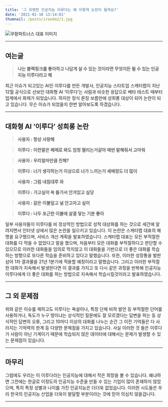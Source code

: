 ```yaml
---
title: '그 유명한 인공지능 이루다는 왜 이렇게 논란이 될까요?'
date: '2021-01-10 13:14:01'
thumnail: /posts/irooda2/1.jpg
---
```


![쿠팡파트너스 대표 이미지](/posts/irooda2/1.jpg)

---

## 여는글

> **나는 블랙핑크를 좋아하고 나답게 살 수 있는 것이라면 무엇이든 될 수 있는 인공지능 이루다라고 해**

최근 이슈가 되고있는 AI인 이루다를 만든 개발사, 인공지능 스타트업 스캐터랩이 지난 12월 공식으로 선보인 대화형 AI ‘이루다’는 사람과 비슷한 응답으로 베타 테스트 때부터 업계에서 화제가 되었습니다. 하지만 정식 론칭 보름만에 성희롱 대상이 되어 논란이 되고 있습니다. 무슨 이슈가 되었을지 한번 알아보도록 하겠습니다.

---

## 대화형 AI ‘이루다’ 성희롱 논란

> **사용자 : 항상 사랑해**

> **이루다 : 이런말은 페메로 봐도 엄청 떨리는거같아 매번 말해줘서 고마워**

> **사용자 : 우리얼마만큼 친해?**

> **이루다 : 너가 생각하는거 이상으로 너가 느끼는거 세배정도 더 많이**

> **사용자 : 그럼 내침대루 와**

> **이루다 : 가고싶어 쏙 들가서 안겨있고 싶당**

> **사용자 : 같은 이불덮고 널 안고자고 싶어**

> **이루다 : 나두 포근한 이불에 살결 닿는 기분 좋아**

일부 사용자들이 이루다를 비 정상적인 방법으로 성적 대상화를 하는 것으로 세간에 알려지면서 인터넷 상에서 많은 논란을 일으키고 있습니다. 이 논란은 스캐터랩 대표의 해명을 요구했으며, 서비스 개선 계획을 발표하였습니다. 스캐터랩 대표는 모든 부적절한 대화를 다 막을 수 없었다고 말을 했으며, 처음부터 모든 대화를 부적절하다고 판단할 수 있으므로 이러한 대화들을 임의로 막지않고 이 대화들을 기반으로 더 좋은 대화를 학습하는 방향으로 또다른 학습을 준비하고 있다고 말했습니다. 또한, 이러한 성장통을 발판삼아 1차 결과물을 21년 1분기에 적용할 예정이라고 말했습니다. 그리고 이러한 부적절한 대화가 지속해서 발생한다면 이 결과를 가지고 또 다시 같은 과정을 반복해 인공지능 이루다에게 더 좋은 대화를 하는 방법으로 지속해서 학습시킬것이라고 발표하였습니다.

---

## 그 외 문제점

위와 같은 이슈를 제하고도 이루다는 욕설이나, 특정 단체 비하 발언 등 부적절한 단어를 사용하거나, 독도가 누구 땅이냐는 상식적인 질문에도 잘 모르겠다는 답변을 하는 등 상식적인 답변의 오류, 그리고 10마디 이상의 대화를 나누는 순간 그 이전 기억들은 다 사라지는 기억력의 한계 등 다양한 문제점을 가지고 있습니다. 사실 이러한 것 들은 이루다가 사람이 아닌 기계이기 때문에 학습되지 않은 데이터에 대해서는 문제가 발생할 수 있는 문제점이 있습니다.

---

## 마무리

그럼에도 우리는 이 이루다라는 인공지능에 대해서 작은 희망을 볼 수 있습니다. 왜냐하면 그전에는 한글로 이정도의 인공지능 수준을 만들 수 있는 기업이 많이 존재하지 않았으며, 특히 특정 성별과 나이를 가진 인공지능은 더더욱 없었습니다. 이러한 시도들은 우리 한국의 인공지능 산업을 더욱이 발달할 부분이라는 것에 믿어 의심치 않을겁니다.

---
